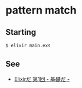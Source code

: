 # pattern match

## Starting

```sh
$ elixir main.exs
```

## See

* [Elixirだ 第1回 - 基礎だ -](http://www.slideshare.net/Joe_noh/elixir-01)

